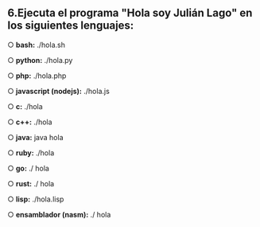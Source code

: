 ## 6.Ejecuta el programa "Hola soy Julián Lago" en los siguientes lenguajes:

○ **bash:**
./hola.sh

○ **python:**
./hola.py

○ **php:**
./hola.php

○ **javascript (nodejs):**
./hola.js

○ **c:**
./hola 

○ **c++:**
./hola

○ **java:**
java hola

○ **ruby:**
./hola

○ **go:**
./ hola

○ **rust:**
./ hola

○ **lisp:**
./hola.lisp

○ **ensamblador (nasm):**
./ hola
